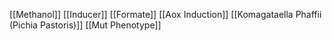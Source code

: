 [[Methanol]]
[[Inducer]]
[[Formate]]
[[Aox Induction]]
[[Komagataella Phaffii (Pichia Pastoris)]]
[[Mut Phenotype]]
